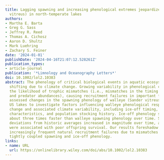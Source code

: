 ```yaml
---
title: Lagging spawning and increasing phenological extremes jeopardize walleye (Sander
  vitreus) in north-temperate lakes
authors:
- Martha E. Barta
- Greg G. Sass
- Jeffrey R. Reed
- Thomas A. Cichosz
- Aaron D. Shultz
- Mark Luehring
- Zachary S. Feiner
date: '2024-01-01'
publishDate: '2024-04-16T21:07:12.528261Z'
publication_types:
- article-journal
publication: '*Limnology and Oceanography Letters*'
doi: 10.1002/lol2.10383
abstract: The phenology of critical biological events in aquatic ecosystems is rapidly
  shifting due to climate change. Growing variability in phenological cues can increase
  the likelihood of trophic mismatches (i.e., mismatches in the timing of peak prey
  and predator abundances), causing recruitment failures in important fisheries. We
  assessed changes in the spawning phenology of walleye (Sander vitreus) in 194 Midwest
  US lakes to investigate factors influencing walleye phenological responses to climate
  change and associated climate variability, including ice-off timing, lake physical
  characteristics, and population stocking history. Ice-off phenology shifted earlier,
  about three times faster than walleye spawning phenology over time. Spawning phenology
  deviations from historic averages increased in magnitude over time, and large deviations
  were associated with poor offspring survival. Our results foreshadow the risks of
  increasingly frequent natural recruitment failures due to mismatches between historically
  tightly coupled spawning and ice-off phenology.
links:
- name: URL
  url: https://onlinelibrary.wiley.com/doi/abs/10.1002/lol2.10383
---
```

